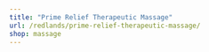 ```yaml
---
title: "Prime Relief Therapeutic Massage"
url: /redlands/prime-relief-therapeutic-massage/
shop: massage
---
```

